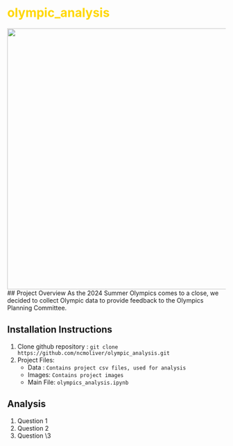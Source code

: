 <h1 style="color:gold">olympic_analysis</h1>
<img src="images/readmeLogo.png" width="800" height="600">
## Project Overview 
As the 2024 Summer Olympics comes to a close, we decided to collect Olympic data to provide feedback to the Olympics Planning Committee. 

## Installation Instructions
1. Clone github repository : `git clone https://github.com/ncmoliver/olympic_analysis.git`
2. Project Files:
    * Data : `Contains project csv files, used for analysis`
    * Images: `Contains project images`
    * Main File: `olympics_analysis.ipynb`


## Analysis
1. Question 1
2. Question 2
3. Question \3